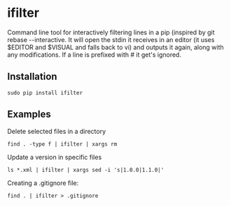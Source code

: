 # ifilter
Command line tool for interactively filtering lines in a pip (inspired 
by git rebase --interactive. It will open the stdin it receives in an 
editor (it uses $EDITOR and $VISUAL and falls back to vi) and outputs 
it again, along with any modifications. If a line is prefixed with # 
it get's ignored.

## Installation

    sudo pip install ifilter

## Examples

Delete selected files in a directory

    find . -type f | ifilter | xargs rm

Update a version in specific files

    ls *.xml | ifilter | xargs sed -i 's|1.0.0|1.1.0|'

Creating a .gitignore file:

    find . | ifilter > .gitignore
